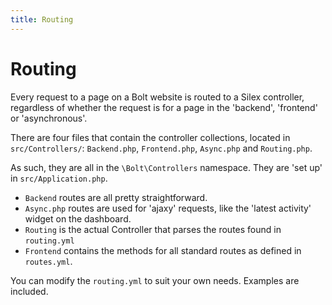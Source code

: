 ```yaml
---
title: Routing
---
```

Routing
=======

Every request to a page on a Bolt website is routed to a Silex controller,
regardless of whether the request is for a page in the 'backend', 'frontend' or
'asynchronous'.

There are four files that contain the controller collections, located in
`src/Controllers/`: `Backend.php`, `Frontend.php`, `Async.php` and
`Routing.php`.

As such, they are all in the `\Bolt\Controllers` namespace. They are 'set up'
in `src/Application.php`.

* `Backend` routes are all pretty straightforward.
* `Async.php` routes are used for 'ajaxy' requests, like the
'latest activity' widget on the dashboard.
* `Routing` is the actual Controller that parses the routes found in `routing.yml`
* `Frontend` contains the methods for all standard routes as defined in `routes.yml`.

You can modify the `routing.yml` to suit your own needs. Examples are included.
